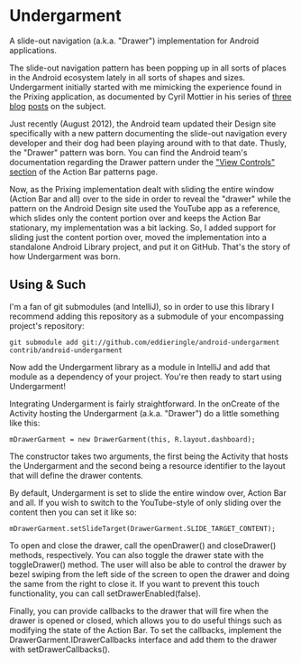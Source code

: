 Undergarment
============

A slide-out navigation (a.k.a. "Drawer") implementation for Android applications.  

The slide-out navigation pattern has been popping up in all sorts of places in the Android
ecosystem lately in all sorts of shapes and sizes. Undergarment initially started with me
mimicking the experience found in the Prixing application, as documented by Cyril Mottier
in his series of [three](http://android.cyrilmottier.com/?p=658)
[blog](http://android.cyrilmottier.com/?p=701) [posts](http://android.cyrilmottier.com/?p=717)
on the subject.  

Just recently (August 2012), the Android team updated their Design site specifically with a new
pattern documenting the slide-out navigation every developer and their dog had been
playing around with to that date. Thusly, the "Drawer" pattern was born. You can find the
Android team's documentation regarding the Drawer pattern under the
["View Controls" section](http://developer.android.com/design/patterns/actionbar.html#elements)
of the Action Bar patterns page.  

Now, as the Prixing implementation dealt with sliding the entire window (Action Bar and all)
over to the side in order to reveal the "drawer" while the pattern on the Android Design site
used the YouTube app as a reference, which slides only the content portion over and keeps the
Action Bar stationary, my implementation was a bit lacking. So, I added support for sliding
just the content portion over, moved the implementation into a standalone Android Library
project, and put it on GitHub. That's the story of how Undergarment was born.  

Using & Such
------------

I'm a fan of git submodules (and IntelliJ), so in order to use this library I recommend adding
this repository as a submodule of your encompassing project's repository:  

    git submodule add git://github.com/eddieringle/android-undergarment contrib/android-undergarment

Now add the Undergarment library as a module in IntelliJ and add that module as a dependency of
your project. You're then ready to start using Undergarment!  

Integrating Undergarment is fairly straightforward. In the onCreate of the Activity hosting
the Undergarment (a.k.a. "Drawer") do a little something like this:  

    mDrawerGarment = new DrawerGarment(this, R.layout.dashboard);

The constructor takes two arguments, the first being the Activity that hosts the Undergarment
and the second being a resource identifier to the layout that will define the drawer contents.  

By default, Undergarment is set to slide the entire window over, Action Bar and all. If you wish
to switch to the YouTube-style of only sliding over the content then you can set it like so:  

    mDrawerGarment.setSlideTarget(DrawerGarment.SLIDE_TARGET_CONTENT);

To open and close the drawer, call the openDrawer() and closeDrawer() methods, respectively. You
can also toggle the drawer state with the toggleDrawer() method. The user will also be able
to control the drawer by bezel swiping from the left side of the screen to open the drawer and
doing the same from the right to close it. If you want to prevent this touch functionality,
you can call setDrawerEnabled(false).  

Finally, you can provide callbacks to the drawer that will fire when the drawer is opened or
closed, which allows you to do useful things such as modifying the state of the Action Bar.
To set the callbacks, implement the DrawerGarment.IDrawerCallbacks interface and add them to
the drawer with setDrawerCallbacks().
